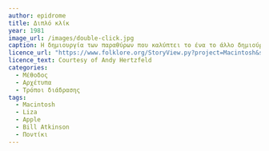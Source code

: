 ```yaml
---
author: epidrome
title: Διπλό κλίκ 
year: 1981 
image_url: /images/double-click.jpg
caption: Η δημιουργία των παραθύρων που καλύπτει το ένα το άλλο δημιούργησε την ανάγκη για έναν διακριτό τρόπο ανοίγματος και κλεισίματος ενός παραθύρου. Με το μόνο κλικ ο χρήστης φέρνει ένα παράθυρο στο μπροστά μέρος της οθονης και με το διπλό κλικ το ανοίγει ή το κλείνει στην μπάρα στο κάτω μέρος της οθόνης. 
licence_url: "https://www.folklore.org/StoryView.py?project=Macintosh&story=Busy_Being_Born.txt"
licence_text: Courtesy of Andy Hertzfeld
categories:
  - Μέθοδος 
  - Αρχέτυπα 
  - Τρόποι διάδρασης
tags:
  - Macintosh
  - Liza
  - Apple
  - Bill Atkinson
  - Ποντίκι 
---
```

